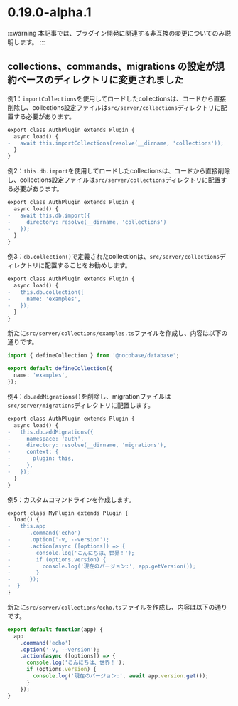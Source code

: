 # 0.19.0-alpha.1

:::warning
本記事では、プラグイン開発に関連する非互換の変更についてのみ説明します。
:::

## collections、commands、migrations の設定が規約ベースのディレクトリに変更されました

例1：`importCollections`を使用してロードしたcollectionsは、コードから直接削除し、collections設定ファイルは`src/server/collections`ディレクトリに配置する必要があります。

```diff
export class AuthPlugin extends Plugin {
  async load() {
-   await this.importCollections(resolve(__dirname, 'collections'));
  }
}
```

例2：`this.db.import`を使用してロードしたcollectionsは、コードから直接削除し、collections設定ファイルは`src/server/collections`ディレクトリに配置する必要があります。

```diff
export class AuthPlugin extends Plugin {
  async load() {
-   await this.db.import({
-     directory: resolve(__dirname, 'collections')
-   });
  }
}
```

例3：`db.collection()`で定義されたcollectionは、`src/server/collections`ディレクトリに配置することをお勧めします。

```diff
export class AuthPlugin extends Plugin {
  async load() {
-   this.db.collection({
-     name: 'examples',
-   });
  }
}
```

新たに`src/server/collections/examples.ts`ファイルを作成し、内容は以下の通りです。

```typescript
import { defineCollection } from '@nocobase/database';

export default defineCollection({
  name: 'examples',
});
```

例4：`db.addMigrations()`を削除し、migrationファイルは`src/server/migrations`ディレクトリに配置します。

```diff
export class AuthPlugin extends Plugin {
  async load() {
-   this.db.addMigrations({
-     namespace: 'auth',
-     directory: resolve(__dirname, 'migrations'),
-     context: {
-       plugin: this,
-     },
-   });
  }
}
```

例5：カスタムコマンドラインを作成します。

```diff
export class MyPlugin extends Plugin {
  load() {
-   this.app
-      .command('echo')
-      .option('-v, --version');
-      .action(async ([options]) => {
-        console.log('こんにちは、世界！');
-        if (options.version) {
-          console.log('現在のバージョン:', app.getVersion());
-        }
-      });
-  }
}
```

新たに`src/server/collections/echo.ts`ファイルを作成し、内容は以下の通りです。

```typescript
export default function(app) {
  app
    .command('echo')
    .option('-v, --version');
    .action(async ([options]) => {
      console.log('こんにちは、世界！');
      if (options.version) {
        console.log('現在のバージョン:', await app.version.get());
      }
    });
}
```

